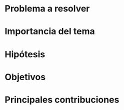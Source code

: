# Problema a resolver

# Importancia del tema

# Hipótesis

# Objetivos

# Principales contribuciones
